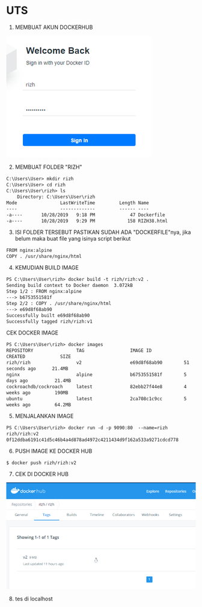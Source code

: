 # UTS

1. MEMBUAT AKUN DOCKERHUB

![alt text](IMGuts/1.png)

2. MEMBUAT FOLDER "RIZH"
```
C:\Users\User> mkdir rizh
C:\Users\User> cd rizh
C:\Users\User\rizh> ls
    Directory: C:\Users\User\rizh
Mode                LastWriteTime         Length Name
----                -------------         ------ ----
-a----       10/28/2019   9:18 PM             47 Dockerfile
-a----       10/28/2019   9:29 PM            158 RIZH38.html
 ```

 3. ISI FOLDER TERSEBUT PASTIKAN SUDAH ADA "DOCKERFILE"nya, jika belum maka buat file yang isinya script berikut

 ```
 FROM nginx:alpine
COPY . /usr/share/nginx/html
 ```

 4. KEMUDIAN BUILD IMAGE
 ```
 PS C:\Users\User\rizh> docker build -t rizh/rizh:v2 .
Sending build context to Docker daemon  3.072kB
Step 1/2 : FROM nginx:alpine
 ---> b6753551581f
Step 2/2 : COPY . /usr/share/nginx/html
 ---> e69d8f68ab90
Successfully built e69d8f68ab90
Successfully tagged rizh/rizh:v1
```

CEK DOCKER IMAGE
```
PS C:\Users\User\rizh> docker images
REPOSITORY                TAG                 IMAGE ID            CREATED             SIZE
rizh/rizh                 v2                  e69d8f68ab90        51 seconds ago      21.4MB
nginx                     alpine              b6753551581f        5 days ago          21.4MB
cockroachdb/cockroach     latest              82ebb27f44e8        4 weeks ago         190MB
ubuntu                    latest              2ca708c1c9cc        5 weeks ago         64.2MB
 ```

 5. MENJALANKAN IMAGE
 ```
 PS C:\Users\User\rizh> docker run -d -p 9090:80  --name=rizh rizh/rizh:v2
0f12ddba6191c41d5c46b4a4d878ad4972c4211434d9f162a533a9271cdcd778
 ```

 6. PUSH IMAGE KE DOCKER HUB
 ```
 $ docker push rizh/rizh:v2
 ```

 7. CEK DI DOCKER HUB

 ![alt text](IMGuts/2.png)

 8. tes di localhost
 ```
 
 ```